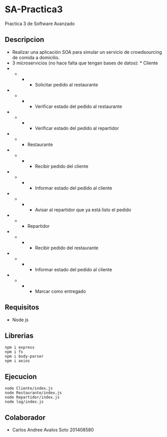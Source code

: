 # SA-Practica3
Practica 3 de Software Avanzado

## Descripcion
* Realizar una aplicación SOA para simular un servicio de crowdsourcing de comida a domicilio.
* 3 microservicios (no hace falta que tengan bases de datos):
      * Cliente
* * * * Solicitar pedido al restaurante
* * * * Verificar estado del pedido al restaurante
* * * * Verificar estado del pedido al repartidor
* * * Restaurante
* * * * Recibir pedido del cliente
* * * * Informar estado del pedido al cliente
* * * * Avisar al repartidor que ya está listo el pedido
* * * Repartidor
* * * * Recibir pedido del restaurante
* * * * Informar estado del pedido al cliente
* * * * Marcar como entregado

## Requisitos
* Node js

## Librerias

```
npm i express
npm i fs
npm i body-parser
npm i axios
```

## Ejecucion
```
node Cliente/index.js
node Restaurante/index.js
node Repartidor/index.js
node log/index.js
```

## Colaborador

* Carlos Andree Avalos Soto 201408580
